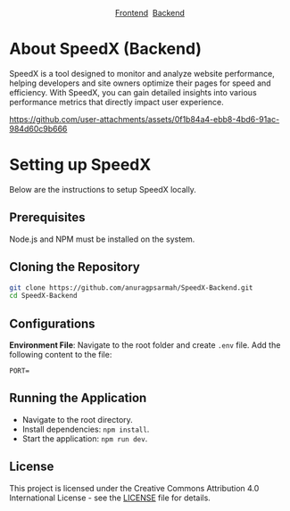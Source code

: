 <p align="center"><a href="https://github.com/anuragpsarmah/SpeedX-Frontend">Frontend</a>&nbsp;&nbsp;<a href="https://github.com/anuragpsarmah/SpeedX-Backend">Backend</a></p>

# About SpeedX (Backend)

SpeedX is a tool designed to monitor and analyze website performance, helping developers and site owners optimize their pages for speed and efficiency. With SpeedX, you can gain detailed insights into various performance metrics that directly impact user experience.

https://github.com/user-attachments/assets/0f1b84a4-ebb8-4bd6-91ac-984d60c9b666

# Setting up SpeedX

Below are the instructions to setup SpeedX locally.

## Prerequisites

Node.js and NPM must be installed on the system.

## Cloning the Repository

```bash
git clone https://github.com/anuragpsarmah/SpeedX-Backend.git
cd SpeedX-Backend
```

## Configurations

**Environment File**: Navigate to the root folder and create `.env` file. Add the following content to the file:

    PORT=   

## Running the Application

  - Navigate to the root directory.
  - Install dependencies: `npm install`.
  - Start the application: `npm run dev`.

## License

This project is licensed under the Creative Commons Attribution 4.0 International License - see the [LICENSE](LICENSE) file for details.

